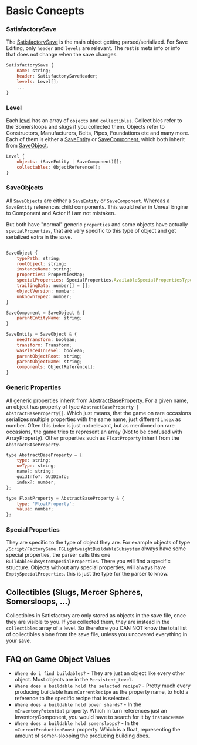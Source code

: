 
# Basic Concepts
### SatisfactorySave
The [SatisfactorySave](https://github.com/etothepii4/satisfactory-file-parser/blob/main/src/parser/satisfactory/save/satisfactory-save.ts) is the main object getting parsed/serialized.
For Save Editing, only `header` and `levels` are relevant. The rest is meta info or info that does not change when the save changes.
```js
SatisfactorySave {
	name: string;
	header: SatisfactorySaveHeader;
	levels: Level[];
	...
}
```

### Level
Each [level](https://github.com/etothepii4/satisfactory-file-parser/blob/main/src/parser/satisfactory/save/level.class.ts) has an array of `objects` and `collectibles`. Collectibles refer to the Somersloops and slugs if you collected them. Objects refer to Constructors, Manufacturers, Belts, Pipes, Foundations etc and many more. Each of them is either a [SaveEntity](https://github.com/etothepii4/satisfactory-file-parser/blob/main/src/parser/satisfactory/types/objects/SaveEntity.ts) or [SaveComponent](https://github.com/etothepii4/satisfactory-file-parser/blob/main/src/parser/satisfactory/types/objects/SaveComponent.ts), which both inherit from [SaveObject](https://github.com/etothepii4/satisfactory-file-parser/blob/main/src/parser/satisfactory/types/objects/SaveObject.ts).
```js
Level {
    objects: (SaveEntity | SaveComponent)[];
    collectables: ObjectReference[];
}
```

### SaveObjects
All `SaveObjects` are either a `SaveEntity` or `SaveComponent`. Whereas a `SaveEntity` references child components. This would refer in Unreal Engine to Component and Actor if i am not mistaken.

But both have "normal" generic `properties` and some objects have actually `specialProperties`, that are very specific to this type of object and get serialized extra in the save.
```js

SaveObject {
    typePath: string;
	rootObject: string;
	instanceName: string;
    properties: PropertiesMap;
	specialProperties: SpecialProperties.AvailableSpecialPropertiesTypes;
	trailingData: number[] = [];
	objectVersion: number;
	unknownType2: number;
}

SaveComponent = SaveObject & {
    parentEntityName: string;
}

SaveEntity = SaveObject & {
    needTransform: boolean;
	transform: Transform;
	wasPlacedInLevel: boolean;
	parentObjectRoot: string;
	parentObjectName: string;
	components: ObjectReference[];
}
```

### Generic Properties
All generic properties inherit from [AbstractBaseProperty](https://github.com/etothepii4/satisfactory-file-parser/blob/main/src/parser/satisfactory/types/property/generic/AbstractBaseProperty.ts).
For a given name, an object has property of type `AbstractBaseProperty | AbstractBaseProperty[]`. Which just means, that the game on rare occasions serializes multiple properties with the same name, just different `index` as number. Often this `index` is just not relevant, but as mentioned on rare occasions, the game tries to represent an array (Not to be confused with ArrayProperty).
Other properties such as `FloatProperty` inherit from the `AbstractBAseProperty`.
```js
type AbstractBaseProperty = {
	type: string;
	ueType: string;
	name?: string;
	guidInfo?: GUIDInfo;
	index?: number;
};

type FloatProperty = AbstractBaseProperty & {
    type: 'FloatProperty';
    value: number;
};
```

### Special Properties
They are specific to the type of object they are. For example objects of type `/Script/FactoryGame.FGLightweightBuildableSubsystem` always have some special properties, the parser calls this one `BuildableSubsystemSpecialProperties`. There you will find a specific structure.
Objects without any special properties, will always have `EmptySpecialProperties`. this is just the type for the parser to know.

## Collectibles (Slugs, Mercer Spheres, Somersloops, ...)
Collectibles in Satisfactory are only stored as objects in the save file, once they are visible to you.
If you collected them, they are instead in the `collectibles` array of a level.
So therefore you CAN NOT know the total list of collectibles alone from the save file, unless you uncovered everything in your save.

## FAQ on Game Object Values
 - `Where do i find buildables?` - They are just an object like every other object. Most objects are in the `Persistent_Level`.
 - `Where does a buildable hold the selected recipe?` - Pretty much every producing buildable has `mCurrentRecipe` as the property name, to hold a reference to the specific recipe that is selected.
 - `Where does a buildable hold power shards?` - In the `mInventoryPotential` property. Which in turn references just an InventoryComponent, you would have to search for it by `instanceName`
 - `Where does a buildable hold somersloops?` - In the `mCurrentProductionBoost` property. Which is a float, representing the amount of somer-slooping the producing building does.